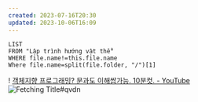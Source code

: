 ```yaml
---
created: 2023-07-16T20:30
updated: 2023-10-06T16:09
---
```

```dataview
LIST
FROM "Lập trình hướng vật thể" 
WHERE file.name!=this.file.name
Where file.name=split(file.folder, "/")[1]
```
! [객체지향 프로그래밍? 문과도 이해쌉가능. 10분컷. - YouTube](https://youtu.be/cg1xvFy1JQQ)
![Fetching Title#qvdn](https://youtu.be/pTB0EiLXUC8)
